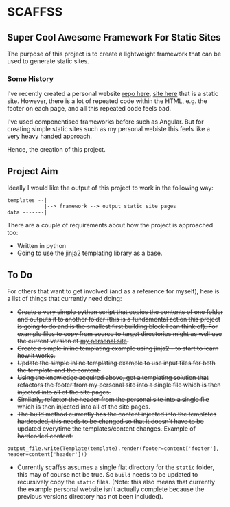 # SCAFFSS

## Super Cool Awesome Framework For Static Sites

The purpose of this project is to create a lightweight framework that can be used to generate static sites.

### Some History

I've recently created a personal website [repo here](https://github.com/twarsop/personal-website), [site here](http://tomwarsop.com/) that is a static site. However, there is a lot of repeated code within the HTML, e.g. the footer on each page, and all this repeated code feels bad.

I've used componentised frameworks before such as Angular. But for creating simple static sites such as my personal webiste this feels like a very heavy handed approach.

Hence, the creation of this project.

## Project Aim

Ideally I would like the output of this project to work in the following way:

```
templates --|
            |--> framework --> output static site pages
data -------|
```

There are a couple of requirements about how the project is approached too:
- Written in python
- Going to use the [jinja2](https://pypi.org/project/Jinja2/) templating library as a base.

## To Do

For others that want to get involved (and as a reference for myself), here is a list of things that currently need doing:
- ~~Create a very simple python script that copies the contents of one folder and outputs it to another folder (this is a fundamental action this project is going to do and is the smallest first building block I can think of). For example files to copy from source to target directories might as well use the current version of [my personal site](https://github.com/twarsop/personal-website).~~
- ~~Create a simple inline templating example using jinja2 - to start to learn how it works.~~
- ~~Update the simple inline templating example to use input files for both the template and the content.~~
- ~~Using the knowledge acquired above, get a templating solution that refactors the footer from my personal site into a single file which is then injected into all of the site pages.~~
- ~~Similarly, refactor the header from the personal site into a single file which is then injected into all of the site pages.~~
- ~~The build method currently has the content injected into the templates hardcoded, this needs to be changed so that it doesn't have to be updated everytime the templates/content changes. Example of hardcoded content:~~
```
output_file.write(Template(template).render(footer=content['footer'], header=content['header']))
```
- Currently scaffss assumes a single flat directory for the `static` folder, this may of course not be true. So `build` needs to be updated to recursively copy the `static` files. (Note: this also means that currently the example personal website isn't actually complete because the previous versions directory has not been included).